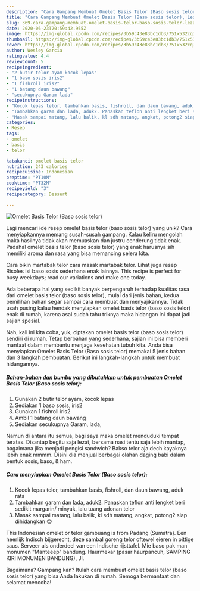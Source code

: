 ```yaml
---
description: "Cara Gampang Membuat Omelet Basis Telor (Baso sosis telor), Lezat Sekali"
title: "Cara Gampang Membuat Omelet Basis Telor (Baso sosis telor), Lezat Sekali"
slug: 369-cara-gampang-membuat-omelet-basis-telor-baso-sosis-telor-lezat-sekali
date: 2020-06-23T20:59:42.955Z
image: https://img-global.cpcdn.com/recipes/3b59c43e83bc1db3/751x532cq70/omelet-basis-telor-baso-sosis-telor-foto-resep-utama.jpg
thumbnail: https://img-global.cpcdn.com/recipes/3b59c43e83bc1db3/751x532cq70/omelet-basis-telor-baso-sosis-telor-foto-resep-utama.jpg
cover: https://img-global.cpcdn.com/recipes/3b59c43e83bc1db3/751x532cq70/omelet-basis-telor-baso-sosis-telor-foto-resep-utama.jpg
author: Wesley Garcia
ratingvalue: 4.4
reviewcount: 5
recipeingredient:
- "2 butir telor ayam kocok lepas"
- "1 baso sosis iris2"
- "1 fishroll iris2"
- "1 batang daun bawang"
- "secukupnya Garam lada"
recipeinstructions:
- "Kocok lepas telor, tambahkan basis, fishroll, dan daun bawang, aduk rata"
- "Tambahkan garam dan lada, aduk2. Panaskan teflon anti lengket beri sedikit margarin/ minyak, lalu tuang adonan telor"
- "Masak sampai matang, lalu balik, kl sdh matang, angkat, potong2 siap dihidangkan 😊"
categories:
- Resep
tags:
- omelet
- basis
- telor

katakunci: omelet basis telor 
nutrition: 243 calories
recipecuisine: Indonesian
preptime: "PT10M"
cooktime: "PT32M"
recipeyield: "3"
recipecategory: Dessert

---
```



![Omelet Basis Telor (Baso sosis telor)](https://img-global.cpcdn.com/recipes/3b59c43e83bc1db3/751x532cq70/omelet-basis-telor-baso-sosis-telor-foto-resep-utama.jpg)

Lagi mencari ide resep omelet basis telor (baso sosis telor) yang unik? Cara menyiapkannya memang susah-susah gampang. Kalau keliru mengolah maka hasilnya tidak akan memuaskan dan justru cenderung tidak enak. Padahal omelet basis telor (baso sosis telor) yang enak harusnya sih memiliki aroma dan rasa yang bisa memancing selera kita.

Cara bikin martabak telor cara masak martabak telor. Lihat juga resep Risoles isi baso sosis sederhana enak lainnya. This recipe is perfect for busy weekdays; read our variations and make one today.

Ada beberapa hal yang sedikit banyak berpengaruh terhadap kualitas rasa dari omelet basis telor (baso sosis telor), mulai dari jenis bahan, kedua pemilihan bahan segar sampai cara membuat dan menyajikannya. Tidak usah pusing kalau hendak menyiapkan omelet basis telor (baso sosis telor) enak di rumah, karena asal sudah tahu triknya maka hidangan ini dapat jadi sajian spesial.


Nah, kali ini kita coba, yuk, ciptakan omelet basis telor (baso sosis telor) sendiri di rumah. Tetap berbahan yang sederhana, sajian ini bisa memberi manfaat dalam membantu menjaga kesehatan tubuh kita. Anda bisa menyiapkan Omelet Basis Telor (Baso sosis telor) memakai 5 jenis bahan dan 3 langkah pembuatan. Berikut ini langkah-langkah untuk membuat hidangannya.

<!--inarticleads1-->

##### Bahan-bahan dan bumbu yang dibutuhkan untuk pembuatan Omelet Basis Telor (Baso sosis telor):

1. Gunakan 2 butir telor ayam, kocok lepas
1. Sediakan 1 baso sosis, iris2
1. Gunakan 1 fishroll iris2
1. Ambil 1 batang daun bawang
1. Sediakan secukupnya Garam, lada,


Namun di antara itu semua, bagi saya maka omelet menduduki tempat teratas. Disantap begitu saja lezat, bersama nasi tentu saja lebih mantap, bagaimana jika menjadi pengisi sandwich? Bakso telor aja dech kayaknya lebih enak mmmm. Disini dia menjual berbagai olahan daging babi dalam bentuk sosis, baso, &amp; ham. 

<!--inarticleads2-->

##### Cara menyiapkan Omelet Basis Telor (Baso sosis telor):

1. Kocok lepas telor, tambahkan basis, fishroll, dan daun bawang, aduk rata
1. Tambahkan garam dan lada, aduk2. Panaskan teflon anti lengket beri sedikit margarin/ minyak, lalu tuang adonan telor
1. Masak sampai matang, lalu balik, kl sdh matang, angkat, potong2 siap dihidangkan 😊


This Indonesian omelet or telor gambuang is from Padang (Sumatra). Een heerlijk Indisch bijgerecht, deze sambal goreng telor oftewel eieren in pittige saus. Serveer als onderdeel van een Indische rijsttafel. Mie baso pak man monumen &#34;Manteeep&#34; bandung. Haurmekar (pasar haurpancuh, SAMPING KIRI MONUMEN BANDUNG), Jl. 

Bagaimana? Gampang kan? Itulah cara membuat omelet basis telor (baso sosis telor) yang bisa Anda lakukan di rumah. Semoga bermanfaat dan selamat mencoba!
